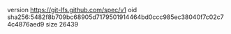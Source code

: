 version https://git-lfs.github.com/spec/v1
oid sha256:5482f8b709bc68905d7179501914464bd0ccc985ec38040f7c02c74c4876aed9
size 26439
